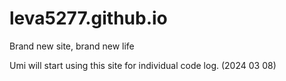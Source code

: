 # leva5277.github.io
Brand new site, brand new life

Umi will start using this site for individual code log. (2024 03 08)

